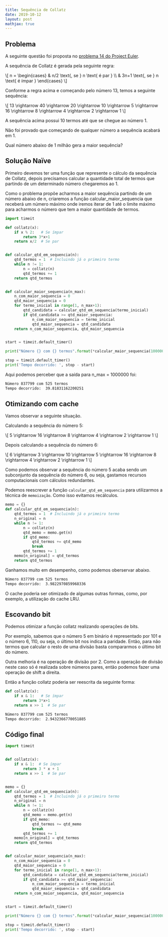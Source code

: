 ```yaml
---
title: Sequência de Collatz
date: 2019-10-12
layout: post
mathjax: true
---
```


## Problema

A seguinte questão foi proposta no [problema 14 do Project Euler](https://www.projecteuler.net/problem=14 'Problema 14 do Project Euler').

A sequência de Collatz é gerada pela seguinte regra:

\\[ n = \begin{cases} & n/2 \text{, se } n \text{ é par } \\\\ & 3n+1 \text{, se } n \text{ é ímpar } \end{cases} \\]

Conforme a regra acima e começando pelo número 13, temos a seguinte sequência:

\\[ 13 \rightarrow 40 \rightarrow 20 \rightarrow 10 \rightarrow 5 \rightarrow 16 \rightarrow 8 \rightarrow 4 \rightarrow 2 \rightarrow 1 \\]

A sequência acima possui 10 termos até que se chegue ao número 1.

Não foi provado que começando de qualquer número a sequência acabará em 1.

Qual número abaixo de 1 milhão gera a maior sequência?

## Solução Naïve

Primeiro devemos ter uma função que represente o cálculo da sequência de Collatz, depois precisamos calcular a quantidade total de termos que partindo de um determinado número chegaremos ao 1.

Como o problema propõe acharmos a maior sequência partindo de um número abaixo de n, criaremos a função calcular_maior_sequencia que receberá um número máximo onde iremos iterar de 1 até o limite máximo para acharmos o número que tem a maior quantidade de termos.

```python
import timeit

def collatz(x):
    if x % 2:   # Se ímpar
        return 3*x+1
    return x/2  # Se par


def calcular_qtd_em_sequencia(n):
    qtd_termos = 1  # Incluindo já o primeiro termo
    while n != 1:
        n = collatz(n)
        qtd_termos += 1
    return qtd_termos


def calcular_maior_sequencia(n_max):
    n_com_maior_sequencia = 0
    qtd_maior_sequencia = 0
    for termo_inicial in range(1, n_max+1):
        qtd_candidata = calcular_qtd_em_sequencia(termo_inicial)
        if qtd_candidata >= qtd_maior_sequencia:
            n_com_maior_sequencia = termo_inicial
            qtd_maior_sequencia = qtd_candidata
    return n_com_maior_sequencia, qtd_maior_sequencia


start = timeit.default_timer()

print("Número {} com {} termos".format(*calcular_maior_sequencia(1000000)))

stop = timeit.default_timer()
print('Tempo decorrido: ', stop - start)
```

Aqui podemos perceber que a saída para n_max = 1000000 foi:

```bash
Número 837799 com 525 termos
Tempo decorrido:  39.81831162200251
```

## Otimizando com cache

Vamos observar a seguinte situação.

Calculando a sequência do número 5:

\\[ 5 \rightarrow 16 \rightarrow 8 \rightarrow 4 \rightarrow 2 \rightarrow 1 \\]

Depois calculando a sequência do número 6:

\\[ 6 \rightarrow 3 \rightarrow 10 \rightarrow 5 \rightarrow 16 \rightarrow 8 \rightarrow 4 \rightarrow 2 \rightarrow 1 \\]

Como podemos observar a sequência do número 5 acaba sendo um subconjunto da sequência do número 6, ou seja, gastamos recursos computacionais com cálculos redundantes.

Podemos reescrever a função `calcular_qtd_em_sequencia` para utilizarmos a técnica de `memoização`. Como isso evitamos recálculos.

```python
memo = {}
def calcular_qtd_em_sequencia(n):
    qtd_termos = 1  # Incluindo já o primeiro termo
    n_original = n
    while n != 1:
        n = collatz(n)
        qtd_memo = memo.get(n)
        if qtd_memo:
            qtd_termos += qtd_memo
            break
        qtd_termos += 1
    memo[n_original] = qtd_termos
    return qtd_termos
```

Ganhamos muito em desempenho, como podemos oberservar abaixo.

```bash
Número 837799 com 525 termos
Tempo decorrido:  3.9822970859968336
```

O cache poderia ser otimizado de algumas outras formas, como, por exemplo, a utilização do cache LRU.

## Escovando bit

Podemos otimizar a função collatz realizando operações de bits.

Por exemplo, sabemos que o número 5 em binário é representado por 101 e o número 6, 110, ou seja, o último bit nos indica a paridade. Então, para não termos que calcular o resto de uma divisão basta compararmos o último bit do número.

Outra melhoria é na operação de divisão por 2. Como a operação de divisão neste caso só é realizada sobre números pares, então podemos fazer uma operação de shift a direita.

Então a função collatz poderia ser reescrita da seguinte forma:

```python
def collatz(x):
    if x & 1:   # Se ímpar
        return 3*x+1
    return x >> 1  # Se par
```

```bash
Número 837799 com 525 termos
Tempo decorrido:  2.9432366770051885
```

## Código final

```python
import timeit


def collatz(x):
    if x & 1:  # Se ímpar
        return 3 * x + 1
    return x >> 1  # Se par


memo = {}
def calcular_qtd_em_sequencia(n):
    qtd_termos = 1  # Incluindo já o primeiro termo
    n_original = n
    while n != 1:
        n = collatz(n)
        qtd_memo = memo.get(n)
        if qtd_memo:
            qtd_termos += qtd_memo
            break
        qtd_termos += 1
    memo[n_original] = qtd_termos
    return qtd_termos


def calcular_maior_sequencia(n_max):
    n_com_maior_sequencia = 0
    qtd_maior_sequencia = 0
    for termo_inicial in range(1, n_max+1):
        qtd_candidata = calcular_qtd_em_sequencia(termo_inicial)
        if qtd_candidata >= qtd_maior_sequencia:
            n_com_maior_sequencia = termo_inicial
            qtd_maior_sequencia = qtd_candidata
    return n_com_maior_sequencia, qtd_maior_sequencia


start = timeit.default_timer()

print("Número {} com {} termos".format(*calcular_maior_sequencia(1000000)))

stop = timeit.default_timer()
print('Tempo decorrido: ', stop - start)
```
